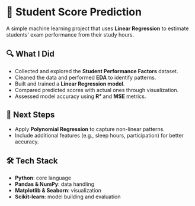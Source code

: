 # 📘 Student Score Prediction  

A simple machine learning project that uses **Linear Regression** to estimate students' exam performance from their study hours.  

## 🔍 What I Did  
- Collected and explored the **Student Performance Factors** dataset.  
- Cleaned the data and performed **EDA** to identify patterns.  
- Built and trained a **Linear Regression model**.  
- Compared predicted scores with actual ones through visualization.  
- Assessed model accuracy using **R²** and **MSE** metrics.  

## 🚀 Next Steps  
- Apply **Polynomial Regression** to capture non-linear patterns.  
- Include additional features (e.g., sleep hours, participation) for better accuracy.  

## 🛠️ Tech Stack  
- **Python**: core language  
- **Pandas & NumPy**: data handling  
- **Matplotlib & Seaborn**: visualization  
- **Scikit-learn**: model building and evaluation  
